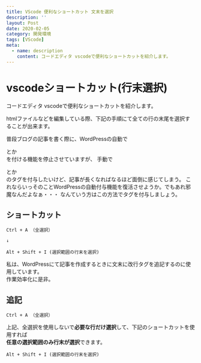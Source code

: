 ```yaml
---
title: VScode 便利なショートカット 文末を選択
description: ''
layout: Post
date: 2020-02-05
category: 開発環境
tags: [VScode]
meta:
  - name: description
    content: コードエディタ vscodeで便利なショートカットを紹介します。 
---
```


<!-- more -->

# vscodeショートカット(行末選択)

コードエディタ vscodeで便利なショートカットを紹介します。 

htmlファイルなどを編集している際、下記の手順にて全ての行の末尾を選択することが出来ます。  

普段ブログの記事を書く際に、WordPressの自動で **<p>** とか **<br>** を付ける機能を停止させていますが、
手動で **<p>** とか **<br>** のタグを付与したいけど、記事が長くなればなるほど面倒に感じてしまう。
これならいっそのことWordPressの自動付与機能を復活させようか。でもあれ邪魔なんだよなぁ・・・
なんていう方はこの方法でタグを付与しましょう。

## ショートカット
```
Ctrl + A （全選択）

↓

Alt + Shift + I (選択範囲の行末を選択)
```
私は、WordPressにて記事を作成するときに文末に改行タグを追記するのに使用しています。  
作業効率化に是非。  

## 追記
```
Ctrl + A （全選択）
```

上記、全選択を使用しないで**必要な行だけ選択**して、下記のショートカットを使用すれば  
**任意の選択範囲のみ行末が選択**できます。

```
Alt + Shift + I (選択範囲の行末を選択)
```
